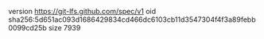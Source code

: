 version https://git-lfs.github.com/spec/v1
oid sha256:5d651ac093d1686429834cd466dc6103cb11d3547304f4f3a89febb0099cd25b
size 7939
